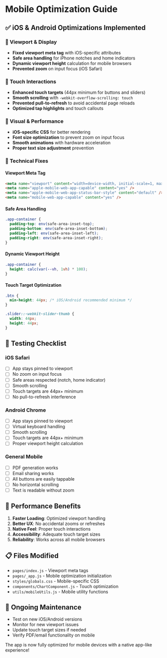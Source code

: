 # Mobile Optimization Guide

## ✅ iOS & Android Optimizations Implemented

### 🎯 **Viewport & Display**
- **Fixed viewport meta tag** with iOS-specific attributes
- **Safe area handling** for iPhone notches and home indicators
- **Dynamic viewport height** calculation for mobile browsers
- **Prevented zoom** on input focus (iOS Safari)

### 📱 **Touch Interactions**
- **Enhanced touch targets** (44px minimum for buttons and sliders)
- **Smooth scrolling** with `-webkit-overflow-scrolling: touch`
- **Prevented pull-to-refresh** to avoid accidental page reloads
- **Optimized tap highlights** and touch callouts

### 🎨 **Visual & Performance**
- **iOS-specific CSS** for better rendering
- **Font size optimization** to prevent zoom on input focus
- **Smooth animations** with hardware acceleration
- **Proper text size adjustment** prevention

### 🔧 **Technical Fixes**

#### Viewport Meta Tag
```html
<meta name="viewport" content="width=device-width, initial-scale=1, maximum-scale=1, user-scalable=no, viewport-fit=cover" />
<meta name="apple-mobile-web-app-capable" content="yes" />
<meta name="apple-mobile-web-app-status-bar-style" content="default" />
<meta name="mobile-web-app-capable" content="yes" />
```

#### Safe Area Handling
```css
.app-container {
  padding-top: env(safe-area-inset-top);
  padding-bottom: env(safe-area-inset-bottom);
  padding-left: env(safe-area-inset-left);
  padding-right: env(safe-area-inset-right);
}
```

#### Dynamic Viewport Height
```css
.app-container {
  height: calc(var(--vh, 1vh) * 100);
}
```

#### Touch Target Optimization
```css
.btn {
  min-height: 44px; /* iOS/Android recommended minimum */
}

.slider::-webkit-slider-thumb {
  width: 44px;
  height: 44px;
}
```

## 🧪 **Testing Checklist**

### iOS Safari
- [ ] App stays pinned to viewport
- [ ] No zoom on input focus
- [ ] Safe areas respected (notch, home indicator)
- [ ] Smooth scrolling
- [ ] Touch targets are 44px+ minimum
- [ ] No pull-to-refresh interference

### Android Chrome
- [ ] App stays pinned to viewport
- [ ] Virtual keyboard handling
- [ ] Smooth scrolling
- [ ] Touch targets are 44px+ minimum
- [ ] Proper viewport height calculation

### General Mobile
- [ ] PDF generation works
- [ ] Email sharing works
- [ ] All buttons are easily tappable
- [ ] No horizontal scrolling
- [ ] Text is readable without zoom

## 🚀 **Performance Benefits**

1. **Faster Loading**: Optimized viewport handling
2. **Better UX**: No accidental zooms or refreshes
3. **Native Feel**: Proper touch interactions
4. **Accessibility**: Adequate touch target sizes
5. **Reliability**: Works across all mobile browsers

## 📋 **Files Modified**

- `pages/index.js` - Viewport meta tags
- `pages/_app.js` - Mobile optimization initialization
- `styles/globals.css` - Mobile-specific CSS
- `components/ChartComponent.js` - Touch optimization
- `utils/mobileUtils.js` - Mobile utility functions

## 🔄 **Ongoing Maintenance**

- Test on new iOS/Android versions
- Monitor for new viewport issues
- Update touch target sizes if needed
- Verify PDF/email functionality on mobile

The app is now fully optimized for mobile devices with a native app-like experience! 